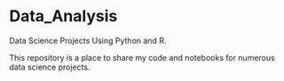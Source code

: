 # Data_Analysis

Data Science Projects Using Python and R.

This repository is a place to share my code and notebooks for numerous data science projects.

